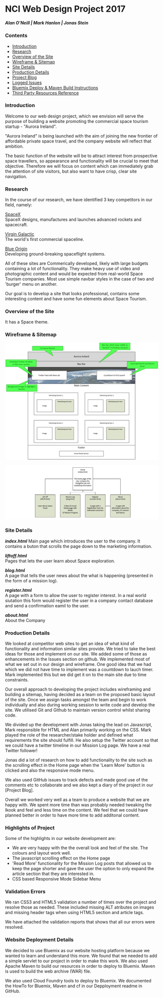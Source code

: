 # NCI Web Design Project 2017

##### Alan O'Neill | Mark Hanlon  | Jonas Stein #####

### Contents ###

* [Introduction]()
* [Research]()
* [Overview of the Site]()
* [Wireframe & Sitemap]()
* [Site Details]()
* [Production Details]()
* [Project Blog](https://github.com/oneillal/nci-web-project/blob/master/docs/index.md)  
* [Logged Issues](https://github.com/oneillal/nci-web-project/issues?utf8=%E2%9C%93&q=is%3Aissue)  
* [Bluemix Deploy & Maven Build Instructions](https://github.com/oneillal/nci-web-project/blob/master/docs/Bluemix_Maven.md)  
* [Third Party Resources Reference](https://github.com/oneillal/nci-web-project/blob/master/docs/3rd_PARTY_REFERENCES.md)  

### Introduction ###  
Welcome to our web design project, which we envision will serve the purpose of building a website promoting the commercial space tourism startup - "Aurora Ireland".  

"Aurora Ireland" is being launched with the aim of joining the new frontier of affordable private space travel, and the company website will reflect that ambition.   

The basic function of the website will be to attract interest from prospective space travellers, so appearance and functionality will be crucial to meet that objective. Therefore we will focus on content which can immediately grab the attention of site visitors, but also want to have crisp, clear site navigation.  

### Research ###  
In the course of our research, we have identified 3 key competitors in our field, namely:  

[SpaceX](www.spacex.com)  
SpaceX designs, manufactures and launches advanced rockets and spacecraft.  

[Virgin Galactic](www.virgingalactic.com)  
The world's first commercial spaceline.  

[Blue Origin](www.blueorigin.com)  
Developing ground-breaking spaceflight systems.  

All of these sites are Commerically developed, likely with large budgets containing a lot of functionality. They make heavy use of video and photographic content and would be expected from real-world Space Tourism companies. Most use simple navbar styles in the case of two and 'burger' menu on another.

Our goal is to develop a site that looks professional, contains some interesting content and have some fun elements about Space Tourism.  


### Overview of the Site ###  
It has a Space theme.  

### Wireframe & Sitemap ###  
![Wireframe](https://github.com/oneillal/nci-web-project/raw/master/docs/index_wireframe_desktop.png)

![Sitemap](https://github.com/oneillal/nci-web-project/raw/master/docs/sitemap.jpg)

### Site Details ###

_**index.html**_</span>
Main page which introduces the user to the company. 
It contains a buton that scrolls the page down to the marketing information.  

_**liftoff.html**_  
Pages that lets the user learn about Space exploration.  

_**blog.html**_  
A page that tells the user news about the what is happening (presented in the form of a mission log).  

_**register.html**_  
A page with a form to allow the user to register interest. In a real world siutation this form would register the user in a company contact database and send a confirmation eamil to the user.  

_**about.html**_  
About the Company  

### Production Details ###  
We looked at competitor web sites to get an idea of what kind of functionality and information similar sites provide. We tried to take the best ideas for those and implement on our site. We added some of those as enhancements in the Issues section on github. We implemented most of what we set out in our design and wireframe. One good idea that we had which we did not have time to implement was a countdown to lauch timer. Mark implemented this but we did get it on to the main site due to time constraints.  

Our overall approach to developing the project includes wireframing and building a sitemap, having decided as a team on the proposed basic layout of the site. Once we assign tasks amongst the team and begin to work individually and also during working session to write code and develop the site. We utilised Git and Github to maintain version control whilst sharing code.  

We divided up the development with Jonas taking the lead on Javascript, Mark responsible for HTML and Alan primarily working on the CSS. Mark played the role of the researcher/stake holder and defined what requirements the site should fulfill. He also setup the Twitter account so that we could have a twitter timeline in our Mission Log page. We have a real Twitter follower!

Jonas did a lot of research on how to add functionality to the site such as the scrolling effect in the Home page when the 'Learn More' button is clicked and also the responsive mode menu.

We also used GitHub issues to track defects and made good use of the comments etc to collaborate and we also kept a diary of the project in our [Project Blog].

Overall we worked very well as a team to produce a website that we are happy with. We spent more time than was probably needed tweaking the lkook and feel and less time on the content. We feel that we could have planned better in order to have more time to add additonal content.  


### Highlights of Project ###  
Some of the highlights in our website development are:  
* We are very happy with the the overall look and feel of the site. The colours and layout work well.
* The javascript scrolling effect on the Home page
* 'Read More' functionality for the Mission Log posts that allowed us to keep the page shorter and gave the user the option to only expand the article section that they are interested in.
* CSS based Responsive Mode Sidebar Menu


### Validation Errors ###  
We ran CSS3 and HTML5 validation a number of times over the project and resolve those as needed. These included missing ALT atributes on images and missing header tags when using HTML5 section and article tags.  

We have attached the validation reports that shows that all our errors were resolved.  
 

### Website Deployment Details ###    
We decided to use Bluemix as our website hosting platform because we wanted to learn and understand this more. We found that we needed to add a simple servlet to our project in order to make this work. We also used Apache Maven to build our resources in order to deploy to Bluemix. Maven is used to build the web archive (WAR) file. 

We also used Cloud Foundry tools to deploy to Bluemix. We documented the HowTo for Bluemix, Maven and cf in our Depployment readme in GitHub.







